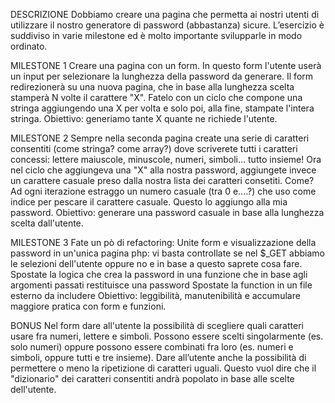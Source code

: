 DESCRIZIONE
Dobbiamo creare una pagina che permetta ai nostri utenti di utilizzare il nostro generatore di password (abbastanza) sicure.
L’esercizio è suddiviso in varie milestone ed è molto importante svilupparle in modo ordinato.

MILESTONE 1
Creare una pagina con un form. In questo form l'utente userà un input per selezionare la lunghezza della password da generare.
Il form redirezionerà su una nuova pagina, che in base alla lunghezza scelta stamperà N volte il carattere "X".
Fatelo con un ciclo che compone una stringa aggiungendo una X per volta e solo poi, alla fine, stampate l'intera stringa.
Obiettivo: generiamo tante X quante ne richiede l'utente.

MILESTONE 2
Sempre nella seconda pagina create una serie di caratteri consentiti (come stringa? come array?)  dove scriverete tutti i caratteri concessi: lettere maiuscole, minuscole, numeri, simboli... tutto insieme!
Ora nel ciclo che aggiungeva una "X" alla nostra password, aggiungete invece un carattere casuale preso dalla nostra lista dei caratteri consetiti.
Come? Ad ogni iterazione estraggo un numero casuale (tra 0 e....?) che uso come indice per pescare il carattere casuale. Questo lo aggiungo alla mia password.
Obiettivo: generare una password casuale in base alla lunghezza scelta dall'utente.

MILESTONE 3
Fate un pò di refactoring:
Unite form e visualizzazione della password in un'unica pagina php: vi basta controllate se nel $_GET abbiamo le selezioni dell'utente oppure no e in base a questo saprete cosa fare.
Spostate la logica che crea la password in una funzione che in base agli argomenti passati restituisce una password
Spostate la function in un file esterno da includere
Obiettivo: leggibilità, manutenibilità e accumulare maggiore pratica con form e funzioni.

BONUS
Nel form dare all'utente la possibilità di scegliere quali caratteri usare fra numeri, lettere e simboli.
Possono essere scelti singolarmente (es. solo numeri) oppure possono essere combinati fra loro (es. numeri e simboli, oppure tutti e tre insieme).
Dare all’utente anche la possibilità di permettere o meno la ripetizione di caratteri uguali.
Questo vuol dire che il "dizionario" dei caratteri consentiti andrà popolato in base alle scelte dell'utente.